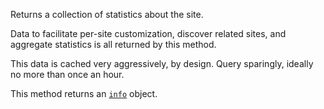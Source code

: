 Returns a collection of statistics about the site.

Data to facilitate per-site customization, discover related sites, and aggregate statistics is all returned by this
method.

This data is cached very aggressively, by design. Query sparingly, ideally no more than once an hour.

This method returns an [`info`](#model-Info) object.
